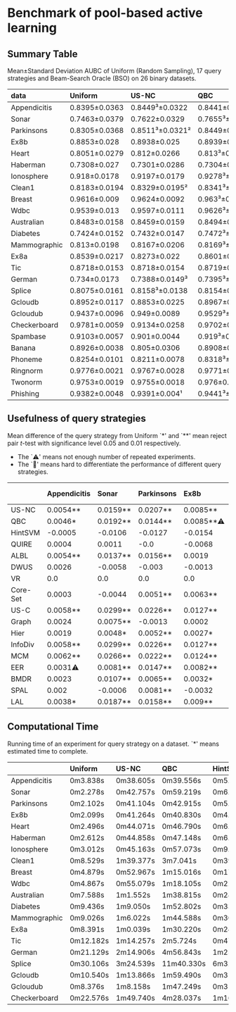 # Benchmark of pool-based active learning

## Summary Table

Mean±Standard Deviation AUBC of Uniform (Random Sampling), 17 query strategies and Beam-Search Oracle (BSO) on 26 binary datasets.

| data         | Uniform       | US-NC           | QBC             | HintSVM        | QUIRE          | ALBL           | DWUS           | VR              | Core-Set        | US-C            | Graph          | Hier            | InfoDiv       | MCM             | EER            | BMDR           | SPAL           | LAL             | nan           |
|:-------------|:--------------|:----------------|:----------------|:---------------|:---------------|:---------------|:---------------|:----------------|:----------------|:----------------|:---------------|:----------------|:--------------|:----------------|:---------------|:---------------|:---------------|:----------------|:--------------|
| Appendicitis | 0.8395±0.0363 | 0.8449³±0.0322  | 0.8441±0.0334   | 0.839±0.0322   | 0.8399±0.0344  | 0.8449±0.0316² | 0.8421±0.0324  | 0.8395±0.0363   | 0.8398±0.0327   | 0.8454²±0.0333  | 0.8419±0.0317³ | 0.8414±0.0295¹  | 0.8454±0.0333 | 0.8457¹±0.0334  | 0.8426±0.0364  | 0.8418±0.033   | 0.8415±0.032   | 0.8433±0.0339   | 0.8837±0.0295 |
| Sonar        | 0.7463±0.0379 | 0.7622±0.0329   | 0.7655³±0.0309² | 0.7357±0.0366  | 0.7475±0.0365  | 0.76±0.0332    | 0.7405±0.0388  | 0.7463±0.0379   | 0.742±0.0353    | 0.7762¹±0.0313³ | 0.7538±0.0352  | 0.7511±0.0375   | 0.7762±0.0313 | 0.773²±0.0305¹  | 0.7544±0.0341  | 0.7571±0.037   | 0.7458±0.032   | 0.7651±0.0321   | 0.884±0.0284  |
| Parkinsons   | 0.8305±0.0368 | 0.8511³±0.0321² | 0.8449±0.0348   | 0.8178±0.0389  | 0.8305±0.0364  | 0.8461±0.0333³ | 0.8274±0.0392  | 0.8305±0.0368   | 0.8356±0.0346   | 0.8531¹±0.0343  | 0.8291±0.0345  | 0.8357±0.0347   | 0.8531±0.0343 | 0.8527²±0.0341  | 0.8451±0.0334  | 0.8369±0.0357  | 0.8385±0.0355  | 0.8463±0.0313¹  | 0.8828±0.0319 |
| Ex8b         | 0.8853±0.028  | 0.8938±0.025    | 0.8939±0.0255   | 0.8699±0.0328  | 0.8785±0.0333  | 0.8873±0.0259  | 0.884±0.0262   | 0.8853±0.028    | 0.8916±0.0257   | 0.8981¹±0.0245² | 0.8856±0.0262  | 0.888±0.0257    | 0.8981±0.0245 | 0.8978²±0.0242¹ | 0.8936±0.0258  | 0.8885±0.0273  | 0.8821±0.0293  | 0.8943³±0.0245³ | 0.9376±0.0182 |
| Heart        | 0.8051±0.0279 | 0.812±0.0266    | 0.813³±0.0265   | 0.8039±0.028   | 0.8103±0.0268  | 0.8118±0.0274  | 0.8057±0.0288  | 0.8051±0.0279   | 0.8105±0.026²   | 0.8157¹±0.0262³ | 0.8054±0.0274  | 0.8075±0.0276   | 0.8157±0.0262 | 0.8154²±0.0269  | 0.8085±0.0253¹ | 0.8065±0.0267  | 0.8097±0.0268  | 0.8124±0.0267   | 0.893±0.0247  |
| Haberman     | 0.7308±0.027  | 0.7301±0.0286   | 0.7304±0.0274³  | 0.7259±0.0282  | 0.7244±0.029   | 0.7298±0.0274  | 0.7312²±0.0292 | 0.7308±0.0268¹  | 0.7267±0.028    | 0.7295±0.0287   | 0.7301±0.0276  | 0.73±0.028      | 0.7295±0.0287 | 0.7291±0.0282   | 0.7311³±0.0284 | 0.7319¹±0.0293 | 0.7302±0.0277  | 0.7308±0.0268²  | 0.7896±0.0305 |
| Ionosphere   | 0.918±0.0178  | 0.9197±0.0179   | 0.9278³±0.0163  | 0.8964±0.0244  | 0.9015±0.0211  | 0.9206±0.0155³ | 0.8793±0.0486  | 0.918±0.0178    | 0.9134±0.0166   | 0.93¹±0.0154²   | 0.9162±0.0189  | 0.9204±0.0175   | 0.93±0.0154   | 0.9296²±0.0159  | 0.9249±0.0159  | 0.8934±0.032   | 0.9232±0.0158  | 0.9265±0.0144¹  | 0.9545±0.0142 |
| Clean1       | 0.8183±0.0194 | 0.8329±0.0195²  | 0.8341³±0.02³   | 0.7695±0.0325  | 0.818±0.0218   | 0.8266±0.0224  | 0.8183±0.0194¹ | TLE             | 0.7897±0.0249   | 0.8425¹±0.0214  | 0.8105±0.0241  | 0.8183±0.0235   | 0.8425±0.0214 | 0.8412²±0.0218  | 0.8216±0.0219  | 0.8156±0.0219  | 0.8±0.0244     | 0.8335±0.0211   | 0.9219±0.0169 |
| Breast       | 0.9616±0.009  | 0.9624±0.0092   | 0.963³±0.009    | 0.9623±0.009   | 0.9623±0.009   | 0.9624±0.009   | 0.9604±0.009   | 0.9582±0.0099   | 0.9626±0.009    | 0.9632¹±0.0091  | 0.9614±0.0087¹ | 0.9615±0.0089³  | 0.9632±0.0091 | 0.9631²±0.009   | 0.9629±0.009   | 0.9616±0.0087² | 0.9629±0.0089  | 0.9585±0.0098   | 0.976±0.0067  |
| Wdbc         | 0.9539±0.013  | 0.9597±0.0111   | 0.9626³±0.0107  | 0.9558±0.0111  | 0.9583±0.0103² | 0.9612±0.0102¹ | 0.9504±0.0157  | 0.9539±0.013    | 0.9586±0.0105   | 0.9652¹±0.0103³ | 0.954±0.0123   | 0.9565±0.0107   | 0.9652±0.0103 | 0.965²±0.0104   | 0.9622±0.0107  | 0.9512±0.0127  | 0.9572±0.0113  | 0.9613±0.0106   | 0.9841±0.0065 |
| Australian   | 0.8483±0.0158 | 0.8459±0.0159   | 0.8494±0.0159   | 0.8444±0.017   | 0.8476±0.0158  | 0.8486±0.0166  | 0.8473±0.0152¹ | 0.8483±0.0158   | 0.8478±0.0158   | 0.8504¹±0.0157³ | 0.8469±0.0171  | 0.8487±0.0159   | 0.8504±0.0157 | 0.8504²±0.0162  | 0.8472±0.0161  | 0.8473±0.0158  | 0.8504³±0.0158 | 0.8483±0.0155²  | 0.9046±0.0148 |
| Diabetes     | 0.7424±0.0152 | 0.7432±0.0147   | 0.7472³±0.0141² | 0.7456±0.0152  | 0.747±0.0141³  | 0.7443±0.0152  | 0.7227±0.0188  | 0.7424±0.0152   | 0.7491¹±0.0138¹ | 0.7479²±0.0153  | 0.7424±0.0154  | 0.7434±0.0154   | 0.7479±0.0153 | 0.7471±0.0147   | 0.7457±0.0152  | 0.7423±0.0154  | 0.7465±0.0144  | 0.7462±0.0147   | 0.8257±0.017  |
| Mammographic | 0.813±0.0198  | 0.8167±0.0206   | 0.8169³±0.0206  | 0.8105±0.0208  | 0.8158±0.0192² | 0.8163±0.0189¹ | 0.7999±0.0214  | 0.8128±0.0193³  | 0.8162±0.0193   | 0.8177²±0.0195  | 0.8125±0.0205  | 0.8146±0.02     | 0.8177±0.0195 | 0.8178¹±0.0194  | 0.8165±0.0199  | 0.8135±0.0201  | 0.8139±0.0204  | 0.8151±0.0204   | 0.8503±0.0197 |
| Ex8a         | 0.8539±0.0217 | 0.8273±0.022    | 0.8601±0.0161¹  | 0.8136±0.0327  | 0.8072±0.0379  | 0.8407±0.0196  | 0.7911±0.0346  | 0.8539±0.0217   | 0.854±0.0201    | 0.8788¹±0.0176³ | 0.8504±0.02    | 0.8603³±0.0215  | 0.8788±0.0176 | 0.8766²±0.0172² | 0.8504±0.0216  | 0.8531±0.0199  | 0.8552±0.0204  | 0.8342±0.0189   | 0.8828±0.0203 |
| Tic          | 0.8718±0.0153 | 0.8718±0.0154   | 0.8719±0.0157   | 0.8719±0.0153  | 0.8699±0.0148² | 0.8718±0.0152  | 0.871±0.0146¹  | 0.8718±0.0153   | 0.8716±0.0149³  | 0.872¹±0.0158   | 0.872²±0.0155  | 0.8719±0.0153   | 0.872±0.0158  | 0.872³±0.0159   | 0.8719±0.0157  | 0.8719±0.0152  | 0.8712±0.015   | 0.872±0.0159    | 0.9077±0.0227 |
| German       | 0.734±0.0173  | 0.7388±0.0149³  | 0.7395³±0.0144¹ | 0.7305±0.0167  | 0.7357±0.0156  | 0.7366±0.0144² | 0.7268±0.016   | 0.734±0.0173    | 0.7365±0.0152   | 0.7417¹±0.0154  | 0.7353±0.0154  | 0.7349±0.0163   | 0.7417±0.0154 | 0.741²±0.0156   | 0.738±0.0158   | 0.7347±0.0161  | 0.7364±0.0152  | 0.7392±0.0153   | 0.8208±0.0201 |
| Splice       | 0.8075±0.0161 | 0.8158³±0.0138  | 0.8154±0.0135   | 0.7783±0.0253  | 0.8044±0.0159  | 0.8112±0.0144  | 0.7578±0.0266  | 0.8075±0.0161   | 0.7518±0.0276   | 0.8229²±0.013²  | 0.7818±0.0133³ | 0.8075±0.0142   | 0.8229±0.013  | 0.8234¹±0.0127¹ | 0.8075±0.0143  | 0.7985±0.0156  | 0.8007±0.0149  | 0.806±0.0153    | 0.9102±0.0118 |
| Gcloudb      | 0.8952±0.0117 | 0.8853±0.0225   | 0.8967±0.0106²  | 0.8748±0.018   | 0.8776±0.0193  | 0.8968³±0.0108 | 0.8856±0.0188  | 0.8952±0.0117   | 0.892±0.0118    | 0.8981¹±0.0109  | 0.8937±0.0114  | 0.895±0.0115    | 0.8981±0.0109 | 0.8979²±0.0107³ | 0.8944±0.0114  | 0.8952±0.0111  | 0.893±0.0112   | 0.8946±0.0105¹  | 0.9091±0.0109 |
| Gcloudub     | 0.9437±0.0096 | 0.949±0.0089    | 0.9529³±0.0082² | 0.8955±0.0244  | 0.9329±0.0121  | 0.9382±0.0119  | 0.9364±0.0104  | 0.9437±0.0096   | 0.8929±0.0181   | 0.956¹±0.0082³  | 0.9434±0.0093  | 0.9475±0.0086   | 0.956±0.0082  | 0.9553²±0.0081¹ | 0.9388±0.0103  | 0.9384±0.0108  | 0.9075±0.0357  | 0.9473±0.0084   | 0.9683±0.0078 |
| Checkerboard | 0.9781±0.0059 | 0.9134±0.0258   | 0.9702±0.0123   | 0.9242±0.0152  | 0.9437±0.0189  | 0.9679±0.0082  | 0.9045±0.0268  | 0.9781±0.0059   | 0.9874¹±0.0031¹ | 0.9847²±0.0062  | 0.9737±0.006   | 0.9785±0.0069   | 0.9847±0.0062 | 0.9847³±0.006   | 0.984±0.0051³  | 0.9832±0.0046² | error          | 0.9641±0.0104   | 0.9972±0.0036 |
| Spambase     | 0.9103±0.0057 | 0.901±0.0044    | 0.919³±0.0042²  | 0.8985±0.008   | error          | 0.9162±0.0033¹ | 0.9103±0.0057  | TLE             | 0.9052±0.0073   | 0.9205¹±0.0043³ | 0.9073±0.0051  | 0.9122±0.0047   | 0.9205±0.0043 | 0.92²±0.0043    | TLE            | TLE            | TLE            | 0.9062±0.0053   | TLE           |
| Banana       | 0.8926±0.0038 | 0.805±0.0306    | 0.8908±0.0059   | 0.851±0.0173   | 0.8299±0.0126  | 0.8851±0.0066  | 0.8164±0.0122  | 0.8925³±0.0038³ | 0.893¹±0.0048   | 0.8787±0.0219   | 0.8848±0.0039  | 0.8929²±0.0035¹ | 0.8787±0.0219 | 0.8754±0.0202   | TLE            | TLE            | TLE            | 0.8923±0.0037²  | TLE           |
| Phoneme      | 0.8254±0.0101 | 0.8211±0.0078   | 0.8318³±0.0063  | 0.8083±0.0101  | 0.8183±0.0068  | 0.8247±0.0071  | 0.8137±0.008   | TLE             | 0.824±0.0059²   | 0.8355²±0.0063  | 0.8209±0.0079  | 0.83±0.0062³    | 0.8355±0.0063 | 0.8359¹±0.0055¹ | TLE            | TLE            | TLE            | 0.8242±0.0121   | TLE           |
| Ringnorm     | 0.9776±0.0021 | 0.9767±0.0028   | 0.9771±0.0026³  | 0.9715±0.0053  | TLE            | 0.9769±0.0023¹ | 0.9346±0.0101  | TLE             | 0.9477±0.019    | 0.9786¹±0.0026  | 0.9711±0.0023² | 0.9766±0.0026   | 0.9786±0.0026 | 0.9782²±0.0026  | TLE            | TLE            | TLE            | 0.978³±0.0026   | TLE           |
| Twonorm      | 0.9753±0.0019 | 0.9755±0.0018   | 0.976±0.0017    | 0.9736±0.0013¹ | TLE            | 0.9752±0.0017  | 0.9731±0.002   | TLE             | 0.9755±0.0017   | 0.9764¹±0.0017  | 0.9754±0.002   | 0.9752±0.0016²  | 0.9764±0.0017 | 0.9763²±0.0017  | TLE            | TLE            | TLE            | 0.9761³±0.0016³ | TLE           |
| Phishing     | 0.9382±0.0048 | 0.9391±0.004¹   | 0.9441³±0.0042² | 0.9296±0.0052  | TLE            | 0.942±0.0043³  | 0.8923±0.0105  | TLE             | 0.9406±0.0043   | 0.946¹±0.0049   | 0.9327±0.0053  | 0.938±0.0049    | 0.946±0.0049  | 0.9449²±0.0047  | TLE            | TLE            | TLE            | 0.9429±0.0045   | TLE           |

## Usefulness of query strategies

Mean difference of the query strategy from Uniform
\`*' and \`**' mean reject pair $t$-test with significance level $0.05$ and $0.01$ respectively.

- The `⚠️' means not enough number of repeated experiments.
- The `🤔' means hard to differentiate the performance of different query strategies.

|          | Appendicitis   | Sonar    | Parkinsons   | Ex8b      | Heart    |   Haberman | Ionosphere🤔   | Clean1🤔   | Breast   | Wdbc🤔    | Australian   | Diabetes   | Mammographic   | Ex8a🤔   |     Tic | German   | Splice🤔   | Gcloudb🤔   | Gcloudub🤔   | Checkerboard🤔   | Spambase   | Banana🤔   | Phoneme   | Ringnorm🤔   | Twonorm   | Phishing   |
|:---------|:---------------|:---------|:-------------|:----------|:---------|-----------:|:---------------|:-----------|:---------|:----------|:-------------|:-----------|:---------------|:---------|--------:|:---------|:-----------|:------------|:-------------|:-----------------|:-----------|:-----------|:----------|:-------------|:----------|:-----------|
| US-NC    | 0.0054**       | 0.0159** | 0.0207**     | 0.0085**  | 0.007**  |    -0.0008 | 0.0017         | 0.0146**⚠️  | 0.0008** | 0.0058**  | -0.0025      | 0.0008     | 0.0037**       | -0.0266  |  0      | 0.0048** | 0.0083**   | -0.0099⚠️    | 0.0053**     | -0.0647          | -0.0093    | -0.0875    | -0.0043   | -0.0009      | 0.0002    | 0.0009     |
| QBC      | 0.0046*        | 0.0192** | 0.0144**     | 0.0085**⚠️ | 0.008**  |    -0.0004 | 0.0098**       | 0.0157**⚠️  | 0.0015** | 0.0088**  | 0.0011       | 0.0048**   | 0.0039**       | 0.0062** |  0.0001 | 0.0055** | 0.0078**   | 0.0015**    | 0.0092**     | -0.0079          | 0.0087**   | -0.0017    | 0.0064**  | -0.0005      | 0.0007**  | 0.0059**   |
| HintSVM  | -0.0005        | -0.0106  | -0.0127      | -0.0154   | -0.0012  |    -0.0049 | -0.0216        | -0.0489    | 0.0007** | 0.002**   | -0.0039      | 0.0032**   | -0.0025        | -0.0403  |  0.0001 | -0.0035  | -0.0292    | -0.0204⚠️    | -0.0482      | -0.0539⚠️         | -0.0118    | -0.0415    | -0.0171   | -0.0061      | -0.0017   | -0.0086    |
| QUIRE    | 0.0004         | 0.0011   | -0.0         | -0.0068   | 0.0053** |    -0.0065 | -0.0165        | -0.0003    | 0.0007** | 0.0044**  | -0.0008      | 0.0046**   | 0.0028**       | -0.0467  | -0.0019 | 0.0017*  | -0.0031    | -0.0176⚠️    | -0.0108      | -0.0344⚠️         |            | -0.0627    | -0.0071   |              |           |            |
| ALBL     | 0.0054**       | 0.0137** | 0.0156**     | 0.0019    | 0.0068** |    -0.001  | 0.0026*        | 0.0083**⚠️  | 0.0009** | 0.0073**  | 0.0003       | 0.0019*    | 0.0033**       | -0.0132  |  0      | 0.0026** | 0.0036**   | 0.0016**    | -0.0055      | -0.0102          | 0.0059**   | -0.0074    | -0.0007   | -0.0007      | -0.0001   | 0.0038**   |
| DWUS     | 0.0026         | -0.0058  | -0.003       | -0.0013   | 0.0006   |     0.0004 | -0.0387⚠️       | 0.0        | -0.0012  | -0.0035⚠️  | -0.001       | -0.0197    | -0.0131        | -0.0627  | -0.0008 | -0.0072  | -0.0498    | -0.0096⚠️    | -0.0073      | -0.0736⚠️         | -0.0       | -0.0761    | -0.0117   | -0.043       | -0.0022   | -0.046     |
| VR       | 0.0            | 0.0      | 0.0          | 0.0       | 0.0      |    -0.0001 | 0.0            |            | -0.0034  | 0.0⚠️      | 0.0          | 0.0        | -0.0002        | 0.0      |  0      | 0.0      | 0.0        | 0.0         | 0.0          | 0.0              |            | -0.0       |           |              |           |            |
| Core-Set | 0.0003         | -0.0044  | 0.0051**     | 0.0063**  | 0.0054** |    -0.0041 | -0.0046        | -0.0286    | 0.001**  | 0.0047**⚠️ | -0.0006      | 0.0067**   | 0.0032**       | 0.0001   | -0.0002 | 0.0025** | -0.0557    | -0.0032     | -0.0508      | 0.0093**         | -0.005     | 0.0005     | -0.0014   | -0.0299      | 0.0002    | 0.0024**   |
| US-C     | 0.0058**       | 0.0299** | 0.0226**     | 0.0127**  | 0.0107** |    -0.0014 | 0.012**        | 0.0242**   | 0.0016** | 0.0113**  | 0.0021**     | 0.0054**   | 0.0047**       | 0.0249** |  0.0001 | 0.0077** | 0.0154**   | 0.0029**    | 0.0123**     | 0.0066**         | 0.0102**   | -0.0139⚠️   | 0.0101**  | 0.001**      | 0.0011**  | 0.0078**   |
| Graph    | 0.0024         | 0.0075** | -0.0013      | 0.0002    | 0.0004   |    -0.0008 | -0.0018        | -0.0078    | -0.0002  | 0.0001    | -0.0014      | -0.0       | -0.0005        | -0.0035  |  0.0002 | 0.0013   | -0.0257    | -0.0015     | -0.0003      | -0.0044          | -0.003     | -0.0078    | -0.0045   | -0.0065      | 0.0001    | -0.0055    |
| Hier     | 0.0019         | 0.0048*  | 0.0052**     | 0.0027*   | 0.0025   |    -0.0008 | 0.0024*        | -0.0       | -0.0     | 0.0026**  | 0.0004       | 0.001      | 0.0016*        | 0.0064** |  0.0001 | 0.0009   | -0.0       | -0.0002     | 0.0038**     | 0.0004⚠️          | 0.0019*    | 0.0003     | 0.0046*   | -0.001       | -0.0001   | -0.0002    |
| InfoDiv  | 0.0058**       | 0.0299** | 0.0226**     | 0.0127**  | 0.0107** |    -0.0014 | 0.012**        | 0.0242**   | 0.0016** | 0.0113**  | 0.0021**     | 0.0054**   | 0.0047**       | 0.0249** |  0.0001 | 0.0077** | 0.0154**   | 0.0029**    | 0.0123**     | 0.0066**         | 0.0102**   | -0.0139⚠️   | 0.0101**  | 0.001**      | 0.0011**  | 0.0078**   |
| MCM      | 0.0062**       | 0.0266** | 0.0222**     | 0.0124**  | 0.0104** |    -0.0017 | 0.0116**       | 0.0229**   | 0.0016** | 0.0111**  | 0.0021**     | 0.0047**   | 0.0048**       | 0.0227** |  0.0002 | 0.007**  | 0.0159**   | 0.0027**    | 0.0116**     | 0.0066**⚠️        | 0.0097**   | -0.0171⚠️   | 0.0105**  | 0.0006*      | 0.001**   | 0.0067**   |
| EER      | 0.0031⚠️        | 0.0081** | 0.0147**     | 0.0082**  | 0.0035*  |     0.0003 | 0.0069**       | 0.0033*⚠️   | 0.0013** | 0.0084**  | -0.0012      | 0.0032**   | 0.0035**       | -0.0035  |  0.0001 | 0.004**  | -0.0       | -0.0008     | -0.0049      | 0.0059**⚠️        |            |            |           |              |           |            |
| BMDR     | 0.0023         | 0.0107** | 0.0065**     | 0.0032*   | 0.0014   |     0.0011 | -0.0246        | -0.0027    | 0.0001   | -0.0026   | -0.001       | -0.0002    | 0.0005         | -0.0008  |  0.0001 | 0.0007   | -0.009     | -0.0⚠️       | -0.0053      | 0.0051**         |            |            |           |              |           |            |
| SPAL     | 0.002          | -0.0006  | 0.0081**     | -0.0032   | 0.0046** |    -0.0006 | 0.0052**       | -0.0184    | 0.0014** | 0.0033**⚠️ | 0.0021**     | 0.004**    | 0.0009         | 0.0013   | -0.0006 | 0.0024** | -0.0069    | -0.0022     | -0.0362      |                  |            |            |           |              |           |            |
| LAL      | 0.0038*        | 0.0187** | 0.0158**     | 0.009**   | 0.0073** |    -0.0001 | 0.0085**       | 0.0152**   | -0.003   | 0.0074**  | -0.0         | 0.0037**   | 0.0021*        | -0.0197  |  0.0002 | 0.0052** | -0.0016    | -0.0006     | 0.0036**     | -0.0139⚠️         | -0.0041    | -0.0002    | -0.0012   | 0.0004       | 0.0008**  | 0.0047**   |

## Computational Time

Running time of an experiment for query strategy on a dataset. \`*' means estimated time to complete.

|              | Uniform   | US-NC     | QBC        | HintSVM   | QUIRE       | ALBL      | DWUS      | VR          | Core-Set   | US-C      | Graph     | Hier      | InfoDiv   | MCM       | EER         | BMDR        | SPAL        | LAL         | BSO         |
|:-------------|:----------|:----------|:-----------|:----------|:------------|:----------|:----------|:------------|:-----------|:----------|:----------|:----------|:----------|:----------|:------------|:------------|:------------|:------------|:------------|
| Appendicitis | 0m3.838s  | 0m38.605s | 0m39.556s  | 0m5.390s  | 0m12.681s   | 0m42.372s | 0m9.665s  | 0m35.091s   | 0m4.556s   | 0m4.208s  | 0m6.473s  | 0m6.453s  | 0m4.159s  | 0m4.322s  | 1m44.824s   | 4m4.074s    | 0m8.181s    | 9m12.175s   | 0m8.197s    |
| Sonar        | 0m2.278s  | 0m42.757s | 0m59.219s  | 0m6.422s  | 1m11.645s   | 0m51.094s | 0m9.481s  | 19m9.710s   | 0m5.831s   | 0m2.399s  | 0m3.278s  | 0m15.093s | 0m2.580s  | 0m2.926s  | 14m30.543s  | 6m6.153s    | 55m18.603s  | 10m42.063s  | 0m52.329s   |
| Parkinsons   | 0m2.102s  | 0m41.104s | 0m42.915s  | 0m5.414s  | 0m47.767s   | 0m46.091s | 0m38.258s | 3m1.148s    | 0m5.147s   | 0m2.303s  | 0m2.960s  | 0m10.972s | 0m2.326s  | 0m2.556s  | 12m28.318s  | 22m19.975s  | 40m48.113s  | 11m40.118s  | 0m28.098s   |
| Ex8b         | 0m2.099s  | 0m41.264s | 0m40.830s  | 0m4.982s  | 1m17.010s   | 0m44.175s | 0m9.605s  | 1m15.975s   | 0m4.807s   | 0m2.135s  | 0m4.657s  | 0m13.134s | 0m2.305s  | 0m2.648s  | 16m17.364s  | 3m37.467s   | 4m1.175s    | 12m48.409s  | 0m29.253s   |
| Heart        | 0m2.496s  | 0m44.071s | 0m46.790s  | 0m6.740s  | 3m27.610s   | 0m49.261s | 0m23.185s | 3m38.188s   | 0m6.257s   | 0m2.704s  | 0m5.449s  | 0m24.228s | 0m2.926s  | 0m3.434s  | 22m0.563s   | 59m9.378s   | 74m22.207s  | 12m23.746s  | 1m4.074s    |
| Haberman     | 0m2.612s  | 0m44.858s | 0m47.148s  | 0m6.531s  | 5m14.789s   | 0m49.798s | 0m14.081s | 2m43.291s   | 0m6.364s   | 0m2.823s  | 0m5.583s  | 0m29.947s | 0m3.050s  | 0m3.412s  | 28m17.184s  | 7m17.263s   | 8m32.465s   | 15m49.559s  | 1m25.921s   |
| Ionosphere   | 0m3.012s  | 0m45.163s | 0m57.073s  | 0m9.165s  | 7m51.793s   | 1m3.266s  | 1m7.518s  | 20m36.789s  | 0m8.249s   | 0m3.588s  | 0m4.748s  | 0m55.119s | 0m4.016s  | 0m4.479s  | 45m25.823s  | 30m20.452s  | 117m1.715s  | 12m52.246s  | 2m35.214s   |
| Clean1       | 0m8.529s  | 1m39.377s | 3m7.041s   | 0m39.084s | 19m34.331s  | 2m59.617s | 0m43.750s | 65hr*       | 0m31.609s  | 0m11.361s | 0m10.947s | 1m16.212s | 0m12.277s | 0m15.876s | 90m46.210s  | 11m29.070s  | 19m30.827s  | 20m54.571s  | 18m3.948s   |
| Breast       | 0m4.879s  | 0m52.967s | 1m15.016s  | 0m17.907s | 40m7.140s   | 1m30.334s | 0m56.034s | 23m19.264s  | 0m15.623s  | 0m7.778s  | 0m11.266s | 2m52.406s | 0m8.446s  | 0m11.091s | 112m32.278s | 87m17.190s  | 52m6.435s   | 60m28.833s  | 9m21.615s   |
| Wdbc         | 0m4.867s  | 0m55.079s | 1m18.105s  | 0m22.674s | 31m10.174s  | 1m35.925s | 0m19.239s | 49m42.417s  | 0m14.407s  | 0m6.857s  | 0m8.129s  | 1m42.001s | 0m7.215s  | 0m9.264s  | 79m7.504s   | 160m47.424s | 84m53.217s  | 31m4.656s   | 8m31.175s   |
| Australian   | 0m7.588s  | 1m1.552s  | 1m38.815s  | 0m28.341s | 51m13.865s  | 1m41.586s | 0m24.982s | 33m52.044s  | 0m22.574s  | 0m11.339s | 0m14.618s | 2m42.369s | 0m11.923s | 0m15.664s | 124m26.616s | 189m13.127s | 76m2.128s   | 55m13.816s  | 15m41.806s  |
| Diabetes     | 0m9.436s  | 1m9.050s  | 1m52.802s  | 0m33.750s | 66m25.062s  | 1m49.799s | 0m54.033s | 30m39.000s  | 0m29.073s  | 0m14.739s | 0m16.178s | 3m10.987s | 0m15.880s | 0m20.934s | 158m15.218s | 112m52.681s | 68m16.678s  | 56m45.749s  | 21m8.020s   |
| Mammographic | 0m9.026s  | 1m6.022s  | 1m44.588s  | 0m30.192s | 81m58.434s  | 1m52.393s | 0m46.407s | 30m36.735s  | 0m26.850s  | 0m15.673s | 0m17.076s | 4m1.753s  | 0m15.742s | 0m21.149s | 175m13.580s | 58m27.473s  | 77m49.697s  | 61m52.793s  | 19m25.312s  |
| Ex8a         | 0m8.391s  | 1m0.039s  | 1m30.220s  | 0m24.874s | 65m35.275s  | 1m35.728s | 0m37.734s | 18m20.072s  | 0m22.182s  | 0m12.003s | 0m14.736s | 2m58.896s | 0m12.616s | 0m17.328s | 129m33.081s | 38m49.483s  | 66m41.004s  | 53m10.547s  | 14m38.035s  |
| Tic          | 0m12.182s | 1m14.257s | 2m5.724s   | 0m47.141s | 106m1.296s  | 2m16.302s | 1m36.144s | 53m59.651s  | 0m34.233s  | 0m22.077s | 0m22.801s | 4m20.451s | 0m22.443s | 0m31.285s | 322m36.995s | 179m50.128s | 82m5.405s   | 81m22.460s  | 42m4.676s   |
| German       | 0m21.129s | 2m14.906s | 4m56.843s  | 1m25.568s | 130m51.383s | 4m11.411s | 2m40.555s | 185m17.451s | 1m4.185s   | 0m36.281s | 0m32.877s | 5m37.499s | 0m37.315s | 0m51.400s | 467m5.059s  | 554m45.895s | 166m23.657s | 88m12.394s  | 76m7.838s   |
| Splice       | 0m30.106s | 3m24.539s | 11m40.330s | 6m32.557s | 114m2.042s  | 8m19.553s | 5m35.220s | 864m44.855s | 2m9.672s   | 0m49.046s | 0m41.997s | 5m35.731s | 0m48.457s | 1m21.324s | 605m40s     | 59m19.418s  | 95m25.092s  | 88m50.834s  | 189m49.574s |
| Gcloudb      | 0m10.540s | 1m13.866s | 1m59.490s  | 0m31.938s | 16m13.863s  | 2m21.688s | 1m5.692s  | 34m54.881s  | 0m31.987s  | 0m19.964s | 0m21.419s | 5m6.187s  | 0m21.374s | 0m32.361s | 499m48s     | 63m11.067s  | 63m35.274s  | 83m49.329s  | 24m34.768s  |
| Gcloudub     | 0m8.376s  | 1m8.158s  | 1m47.249s  | 0m31.233s | 16m7.883s   | 2m18.006s | 0m59.193s | 36m42.091s  | 0m26.050s  | 0m18.032s | 0m20.025s | 5m23.843s | 0m18.036s | 0m26.849s | 363m49s     | 59m32.045s  | 87m36.416s  | 85m38.125s  | 23m5.511s   |
| Checkerboard | 0m22.576s | 1m49.740s | 4m28.037s  | 1m16.511s | 92m10.770s  | 4m22.690s | 1m51.429s | 104m6.781s  | 1m7.784s   | 1m2.415s  | 0m55.399s | 14m5.470s | 1m1.518s  | 1m39.574s | 15hr*       | 191m30.459s | 184m13.473s | 229m38.358s | 89m14.820s  |